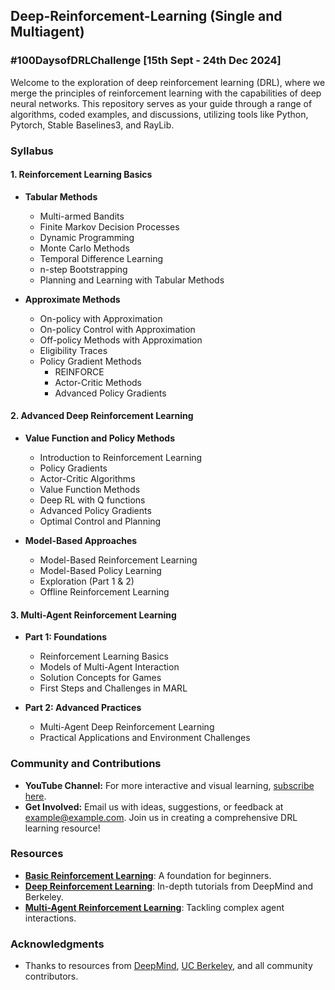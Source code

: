 ## Deep-Reinforcement-Learning (Single and Multiagent)
### #100DaysofDRLChallenge [15th Sept - 24th Dec 2024]

Welcome to the exploration of deep reinforcement learning (DRL), where we merge the principles of reinforcement learning with the capabilities of deep neural networks. This repository serves as your guide through a range of algorithms, coded examples, and discussions, utilizing tools like Python, Pytorch, Stable Baselines3, and RayLib.


### Syllabus
#### 1. **Reinforcement Learning Basics**
  - **Tabular Methods**
    - Multi-armed Bandits
    - Finite Markov Decision Processes
    - Dynamic Programming
    - Monte Carlo Methods
    - Temporal Difference Learning
    - n-step Bootstrapping
    - Planning and Learning with Tabular Methods

  - **Approximate Methods**
    - On-policy with Approximation
    - On-policy Control with Approximation
    - Off-policy Methods with Approximation
    - Eligibility Traces
    - Policy Gradient Methods
      - REINFORCE
      - Actor-Critic Methods
      - Advanced Policy Gradients

#### 2. **Advanced Deep Reinforcement Learning**
  - **Value Function and Policy Methods**
    - Introduction to Reinforcement Learning
    - Policy Gradients
    - Actor-Critic Algorithms
    - Value Function Methods
    - Deep RL with Q functions
    - Advanced Policy Gradients
    - Optimal Control and Planning

  - **Model-Based Approaches**
    - Model-Based Reinforcement Learning
    - Model-Based Policy Learning
    - Exploration (Part 1 & 2)
    - Offline Reinforcement Learning

#### 3. **Multi-Agent Reinforcement Learning**
  - **Part 1: Foundations**
    - Reinforcement Learning Basics
    - Models of Multi-Agent Interaction
    - Solution Concepts for Games
    - First Steps and Challenges in MARL

  - **Part 2: Advanced Practices**
    - Multi-Agent Deep Reinforcement Learning
    - Practical Applications and Environment Challenges

### Community and Contributions
- **YouTube Channel:** For more interactive and visual learning, [subscribe here](https://www.youtube.com).
- **Get Involved:** Email us with ideas, suggestions, or feedback at [example@example.com](mailto:example@example.com). Join us in creating a comprehensive DRL learning resource!

### Resources 
- [**Basic Reinforcement Learning**](https://www.youtube.com/watch?v=2GwBez0D20A&list=PLwRJQ4m4UJjNymuBM9RdmB3Z9N5-0IlY0): A foundation for beginners.
- [**Deep Reinforcement Learning**](https://www.youtube.com/watch?v=FgzM3zpZ55o&list=PLoROMvodv4rOSOPzutgyCTapiGlY2Nd8u): In-depth tutorials from DeepMind and Berkeley.
- [**Multi-Agent Reinforcement Learning**](https://www.marl-book.com/download/marl-book.pdf): Tackling complex agent interactions.


### Acknowledgments
- Thanks to resources from [DeepMind](https://deepmind.com), [UC Berkeley](https://berkeley.edu), and all community contributors.

